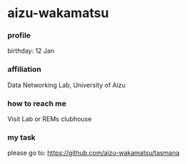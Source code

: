 # aizu-wakamatsu
### profile
birthday: 12 Jan
### affiliation
Data Networking Lab, University of Aizu
### how to reach me
Visit Lab or REMs clubhouse
### my task
please go to: https://github.com/aizu-wakamatsu/tasmana
